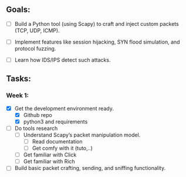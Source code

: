 ## Goals:
- [ ] Build a Python tool (using Scapy) to craft and inject custom packets (TCP, UDP, ICMP).

- [ ] Implement features like session hijacking, SYN flood simulation, and protocol fuzzing.

- [ ] Learn how IDS/IPS detect such attacks.

## Tasks:
### Week 1:
- [x] Get the development environment ready.
	- [x] Github repo
	- [x] python3 and requirements

- [ ] Do tools research
	- [ ] Understand Scapy’s packet manipulation model.
		- [ ] Read documentation
		- [ ] Get comfy with it (tuto,..)
	- [ ] Get familiar with Click
	- [ ] Get familiar with Rich
- [ ] Build basic packet crafting, sending, and sniffing functionality.
